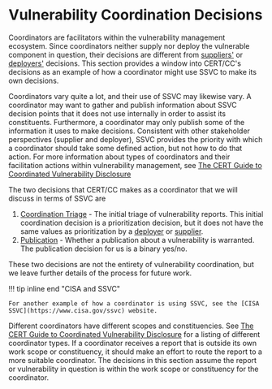# Vulnerability Coordination Decisions

Coordinators are facilitators within the vulnerability management ecosystem.
Since coordinators neither supply nor deploy the vulnerable component in question, their decisions are different from
[suppliers'](supplier_tree.md) or [deployers'](deployer_tree.md) decisions.
This section provides a window into CERT/CC's decisions as an example of how a coordinator might use SSVC to make its own decisions.

Coordinators vary quite a lot, and their use of SSVC may likewise vary.
A coordinator may want to gather and publish information about SSVC decision points that it does not use internally in order to assist its constituents.
Furthermore, a coordinator may only publish some of the information it uses to make decisions.
Consistent with other stakeholder perspectives (supplier and deployer), SSVC provides the priority with which a coordinator should take some defined action, but not how to do that action.
For more information about types of coordinators and their facilitation actions within vulnerability management, see
[The CERT Guide to Coordinated Vulnerability Disclosure](https://certcc.github.io/CERT-Guide-to-CVD/topics/roles/coordinator/)

The two decisions that CERT/CC makes as a coordinator that we will discuss in terms of SSVC are

1. [Coordination Triage](coordination_triage_decision.md) - The initial triage of vulnerability reports. This initial coordination decision is a prioritization decision, but it
   does not have the same values as prioritization by a [deployer](deployer_tree.md) or [supplier](supplier_tree.md).
2. [Publication](publication_decision.md) - Whether a publication about a vulnerability is warranted. The publication decision for us is a binary yes/no.

These two decisions are not the entirety of vulnerability coordination, but we leave further details of the process for future work.

!!! tip inline end "CISA and SSVC"

    For another example of how a coordinator is using SSVC, see the [CISA SSVC](https://www.cisa.gov/ssvc) website.

Different coordinators have different scopes and constituencies.
See [The CERT Guide to Coordinated Vulnerability Disclosure](https://certcc.github.io/CERT-Guide-to-CVD/topics/roles/coordinator/) for a listing of different coordinator types.
If a coordinator receives a report that is outside its own work scope or constituency, it should make an effort to route the report to a more suitable coordinator.
The decisions in this section assume the report or vulnerability in question is within the work scope or constituency for the coordinator.
